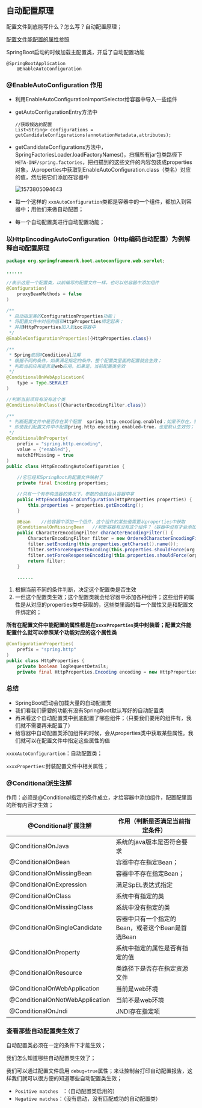 ## 自动配置原理

配置文件到底能写什么？怎么写？自动配置原理；

[配置文件能配置的属性参照](https://docs.spring.io/spring-boot/docs/2.2.1.RELEASE/reference/htmlsingle/#common-application-properties)



SpringBoot启动的时候加载主配置类，开启了自动配置功能

```
@SpringBootApplication
	@EnableAutoConfiguration
```



### @EnableAutoConfiguration 作用

- 利用EnableAutoConfigurationImportSelector给容器中导入一些组件

- getAutoConfigurationEntry方法中

  ```
  //获取候选的配置
  List<String> configurations = getCandidateConfigurations(annotationMetadata,attributes);
  ```

- getCandidateConfigurations方法中，SpringFactoriesLoader.loadFactoryNames()，扫描所有jar包类路径下  `META-INF/spring.factories`，把扫描到的这些文件的内容包装成properties对象，从properties中获取到EnableAutoConfiguration.class（类名）对应的值，然后把它们添加在容器中

  ![1573805094643](https://cdn.static.note.zzrfdsn.cn/images/springboot/assets/1573805094643.png)

- 每一个这样的  `xxxAutoConfiguration`类都是容器中的一个组件，都加入到容器中；用他们来做自动配置；

- 每一个自动配置类进行自动配置功能；



### 以HttpEncodingAutoConfiguration（Http编码自动配置）为例解释自动配置原理



```java
package org.springframework.boot.autoconfigure.web.servlet;

......

//表示这是一个配置类，以前编写的配置文件一样，也可以给容器中添加组件
@Configuration(
    proxyBeanMethods = false
)

/**
 * 启动指定类的ConfigurationProperties功能；
 * 将配置文件中对应的值和HttpProperties绑定起来；
 * 并把HttpProperties加入到ioc容器中
 */
@EnableConfigurationProperties({HttpProperties.class})

/**
 * Spring底层@Conditional注解
 * 根据不同的条件，如果满足指定的条件，整个配置类里面的配置就会生效；
 * 判断当前应用是否是web应用，如果是，当前配置类生效
 */
@ConditionalOnWebApplication(
    type = Type.SERVLET
)

//判断当前项目有没有这个类
@ConditionalOnClass({CharacterEncodingFilter.class})

/**
 * 判断配置文件中是否存在某个配置  spring.http.encoding.enabled；如果不存在，判断也是成立的
 * 即使我们配置文件中不配置pring.http.encoding.enabled=true，也是默认生效的；
 */
@ConditionalOnProperty(
    prefix = "spring.http.encoding",
    value = {"enabled"},
    matchIfMissing = true
)
public class HttpEncodingAutoConfiguration {
    
    //它已经和SpringBoot的配置文件映射了
    private final Encoding properties;

    //只有一个有参构造器的情况下，参数的值就会从容器中拿
    public HttpEncodingAutoConfiguration(HttpProperties properties) {
        this.properties = properties.getEncoding();
    }

    @Bean	 //给容器中添加一个组件，这个组件的某些值需要从properties中获取
    @ConditionalOnMissingBean	//判断容器有没有这个组件？（容器中没有才会添加这个组件）
    public CharacterEncodingFilter characterEncodingFilter() {
        CharacterEncodingFilter filter = new OrderedCharacterEncodingFilter();
        filter.setEncoding(this.properties.getCharset().name());
        filter.setForceRequestEncoding(this.properties.shouldForce(org.springframework.boot.autoconfigure.http.HttpProperties.Encoding.Type.REQUEST));
        filter.setForceResponseEncoding(this.properties.shouldForce(org.springframework.boot.autoconfigure.http.HttpProperties.Encoding.Type.RESPONSE));
        return filter;
    }

    ......
```

1. 根据当前不同的条件判断，决定这个配置类是否生效
2. 一但这个配置类生效；这个配置类就会给容器中添加各种组件；这些组件的属性是从对应的properties类中获取的，这些类里面的每一个属性又是和配置文件绑定的；

**所有在配置文件中能配置的属性都是在`xxxxProperties`类中封装着；配置文件能配置什么就可以参照某个功能对应的这个属性类**

```java
@ConfigurationProperties(
    prefix = "spring.http"
)
public class HttpProperties {
    private boolean logRequestDetails;
    private final HttpProperties.Encoding encoding = new HttpProperties.Encoding();
```





### 总结

- SpringBoot启动会加载大量的自动配置类
- 我们看我们需要的功能有没有SpringBoot默认写好的自动配置类
- 再来看这个自动配置类中到底配置了哪些组件；（只要我们要用的组件有，我们就不需要再来配置了）
- 给容器中自动配置类添加组件的时候，会从properties类中获取某些属性。我们就可以在配置文件中指定这些属性的值



`xxxxAutoConfigurartion`：自动配置类；

`xxxxProperties`:封装配置文件中相关属性；



### @Conditional派生注解

作用：必须是@Conditional指定的条件成立，才给容器中添加组件，配置配里面的所有内容才生效；

| @Conditional扩展注解            | 作用（判断是否满足当前指定条件）                 |
| ------------------------------- | ------------------------------------------------ |
| @ConditionalOnJava              | 系统的java版本是否符合要求                       |
| @ConditionalOnBean              | 容器中存在指定Bean；                             |
| @ConditionalOnMissingBean       | 容器中不存在指定Bean；                           |
| @ConditionalOnExpression        | 满足SpEL表达式指定                               |
| @ConditionalOnClass             | 系统中有指定的类                                 |
| @ConditionalOnMissingClass      | 系统中没有指定的类                               |
| @ConditionalOnSingleCandidate   | 容器中只有一个指定的Bean，或者这个Bean是首选Bean |
| @ConditionalOnProperty          | 系统中指定的属性是否有指定的值                   |
| @ConditionalOnResource          | 类路径下是否存在指定资源文件                     |
| @ConditionalOnWebApplication    | 当前是web环境                                    |
| @ConditionalOnNotWebApplication | 当前不是web环境                                  |
| @ConditionalOnJndi              | JNDI存在指定项                                   |



### 查看那些自动配置类生效了

自动配置类必须在一定的条件下才能生效；

我们怎么知道哪些自动配置类生效了；

我们可以通过配置文件启用  `debug=true`属性；来让控制台打印自动配置报告，这样我们就可以很方便的知道哪些自动配置类生效；

- `Positive matches ` ：（自动配置类启用的）
- `Negative matches`：（没有启动，没有匹配成功的自动配置类）

